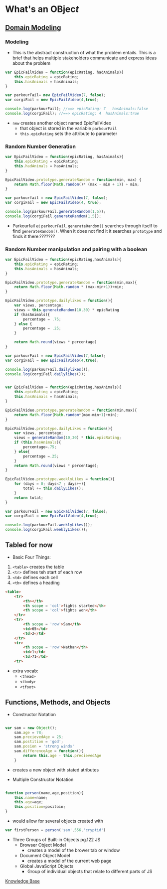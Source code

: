 # What's an OBj**e**c*t*

## [Domain Modeling](https://github.com/codefellows/domain_modeling#domain-modeling)
### Modeling
- This is the abstract construction of what the problem entails. This is a brief that helps multiple stakeholders communicate and express ideas about the problem

```js
var EpicFailVideo = function(epicRating, hadAnimals){
    this.epicRating = epicRating;
    this.hasAnimals = hasAnimals;
}

var parkourFail= new EpicFailVideo(7, false);
var corgiFail = new EpicFailVideo(4,true);

console.log(parkourFail); //==> epicRating: 7   hasAnimals:false
console.log(corgiFail); //==> epicRating: 4  hasAnimals:true
```

- `new` creates another object named EpicFailVideo
  - that object is stored in the variable `parkourFail`
  - `this.epicRating` sets the attribute to parameter



### Random Number Generation
``` js
var EpicFailVideo = function(epicRating, hasAnimals){
    this.epicRating = epicRating;
    this.hadAnimals = hasAnimals;
}

EpicFailVideo.prototype.generateRandom = function(min, max) {
    return Math.floor(Math.random()* (max - min + 1)) + min;
}

var parkourfail = new EpicFailVideo(7, false);
var corgiFail = new EpicFailVideo(4, true);

console.log(parkourFail.generateRandom(1,5));
console.log(corgiFail.generateRandom(1,5));
```

- Parkourfail at `parkourFail.generateRandom()` searches through itself to find `generateRandom()`. When it does not find it it searches `prototype` and finds it there.???????

### Random Number manipulation and pairing with a boolean
``` js
var EpicFailVideo = function(epicRating,hasAnimals){
    this.epicRating = epicRating;
    this.hasAnimals = hasAnimals;
}

EpicFailVideo.prototype.generateRandom = function(min,max){
    return Math.floor(Math.random * (max-min+1))+min;
}

EpicFailVideo.prototype.dailylikes = function(){
    var views, percentage;
    views = this.generateRandom(10,30) * epicRating
    if (hasAnimals){
        percentage = .75;
    } else {
        percentage = .25;
    }

    return Math.round(views * percentage)
}

var parkourFail = new EpicFailVideo(7,false);
var corgiFail = new EpicFailVideo(4,true);

console.log(parkourFail.dailylikes());
console.log(corgiFail.dailylikes());
```

```js

var EpicFailVideo = function(epicRating,hasAnimals){
    this.epicRating = epicRating;
    this.hasAnimals = hasAnimals;
}

EpicFailVideo.prototype.generateRandom = function(min,max){
    return Math.floor(Math.random*(max-min+1)+min);
}

EpicFailVideo.prototype.dailyLikes = function(){
    var views, percentage;
    views = generateRandom(10,30) * this.epicRating;
    if (this.hasAnimals){
        percentage=.75;
    } else{
        percentage =.25;
    }
    return Math.round(views * percentage);
}

EpicFailVideo.prototype.weeklyLikes = function(){
    for (days = 0; days<7 ; days++){
        total += this.dailyLikes(); 
    }
    return total;
}

var parkourFail = new EpicFailVideo(7, false);
var corgiFail = new EpicFailVideo(4,true);

console.log(parkourFail.weeklyLikes());
console.log(corgiFail.weeklyLikes());

```

## Tabled for now
- Basic Four Things:
1. `<table>` creates the table
2. `<tr>` defines teh start of each row
3. `<td>` defines each cell
4. `<th>` defines a heading

```html
<table>
    <tr>
        <th></th>
        <th scope = 'col'>fights started</th>
        <th scope = 'col'>fights won</th>
    </tr>
    <tr>
        <th scope = 'row'>Sam</th>
        <td>65</td>
        <td>2</td>
    </tr>
    <tr>
        <th scope = 'row'>Nathan</th>
        <td>1</td>
        <td>71</td>
    <tr>
```
- extra vocab:
  - `<thead>`
  - `<tbody>`
  - `<tfoot>`

## Functions, Methods, and Objects
- Constructor Notation

``` js

var sam = new Object();
    sam.age = 78;
    sam.precievedAge = 25;
    sam.postition = 'god';
    sam.posion = 'strong winds'
    sam.differenceAge = function(){
        return this.age - this.precievedAge
    }
```
- creates a new object with stated atributes

- Multiple Constructor Notation
```js

function person(name,age,position){
    this.name=name;
    this.age=age;
    this.position=positoin;
}

```

- would allow for several objects created with 

```js
var firstPerson = person('sam',556,'cryptid')
```

- Three Groups of Built-in Objects pg.122 JS
  - Browser Object Model
    - creates a model of the brower tab or window
  - Document Object Model
    - creates a model of the current web page
  - Global JavaScript Objects
    - Group of individual objects that relate to different parts of JS

[Knowledge Base](README.md)


        